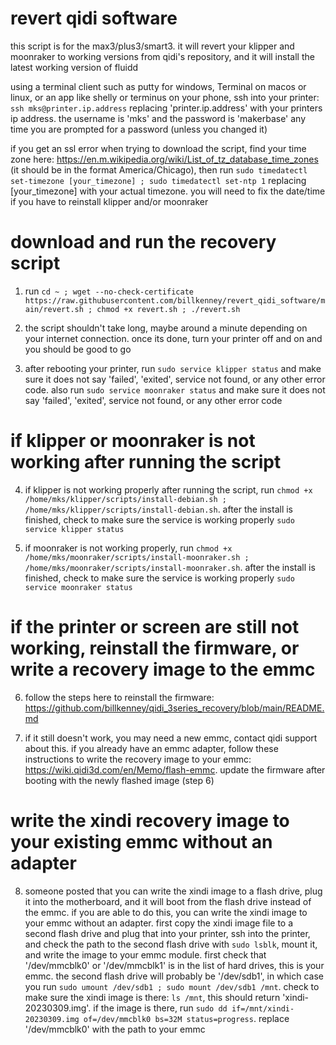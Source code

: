 # revert qidi software
this script is for the max3/plus3/smart3. it will revert your klipper and moonraker to working versions from qidi's repository, and it will install the latest working version of fluidd

using a terminal client such as putty for windows, Terminal on macos or linux, or an app like shelly or terminus on your phone, ssh into your printer: `ssh mks@printer.ip.address` replacing 'printer.ip.address' with your printers ip address. the username is 'mks' and the password is 'makerbase' any time you are prompted for a password (unless you changed it)

if you get an ssl error when trying to download the script, find your time zone here: https://en.m.wikipedia.org/wiki/List_of_tz_database_time_zones (it should be in the format America/Chicago), then run `sudo timedatectl set-timezone [your_timezone] ; sudo timedatectl set-ntp 1` replacing [your_timezone] with your actual timezone. you will need to fix the date/time if you have to reinstall klipper and/or moonraker

# download and run the recovery script

1. run `cd ~ ; wget --no-check-certificate https://raw.githubusercontent.com/billkenney/revert_qidi_software/main/revert.sh ; chmod +x revert.sh ; ./revert.sh`

2. the script shouldn't take long, maybe around a minute depending on your internet connection. once its done, turn your printer off and on and you should be good to go

3. after rebooting your printer, run `sudo service klipper status` and make sure it does not say 'failed', 'exited', service not found, or any other error code. also run `sudo service moonraker status` and make sure it does not say 'failed', 'exited', service not found, or any other error code

# if klipper or moonraker is not working after running the script

4. if klipper is not working properly after running the script, run `chmod +x /home/mks/klipper/scripts/install-debian.sh ; /home/mks/klipper/scripts/install-debian.sh`. after the install is finished, check to make sure the service is working properly `sudo service klipper status`

5. if moonraker is not working properly, run `chmod +x /home/mks/moonraker/scripts/install-moonraker.sh ; /home/mks/moonraker/scripts/install-moonraker.sh`. after the install is finished, check to make sure the service is working properly `sudo service moonraker status`

# if the printer or screen are still not working, reinstall the firmware, or write a recovery image to the emmc

6. follow the steps here to reinstall the firmware: https://github.com/billkenney/qidi_3series_recovery/blob/main/README.md

7. if it still doesn't work, you may need a new emmc, contact qidi support about this. if you already have an emmc adapter, follow these instructions to write the recovery image to your emmc: https://wiki.qidi3d.com/en/Memo/flash-emmc. update the firmware after booting with the newly flashed image (step 6)

# write the xindi recovery image to your existing emmc without an adapter

8. someone posted that you can write the xindi image to a flash drive, plug it into the motherboard, and it will boot from the flash drive instead of the emmc. if you are able to do this, you can write the xindi image to your emmc without an adapter. first copy the xindi image file to a second flash drive and plug that into your printer, ssh into the printer, and check the path to the second flash drive with `sudo lsblk`, mount it, and write the image to your emmc module. first check that '/dev/mmcblk0' or '/dev/mmcblk1' is in the list of hard drives, this is your emmc. the second flash drive will probably be '/dev/sdb1', in which case you run `sudo umount /dev/sdb1 ; sudo mount /dev/sdb1 /mnt`. check to make sure the xindi image is there: `ls /mnt`, this should return 'xindi-20230309.img'. if the image is there, run `sudo dd if=/mnt/xindi-20230309.img of=/dev/mmcblk0 bs=32M status=progress`. replace '/dev/mmcblk0' with the path to your emmc
